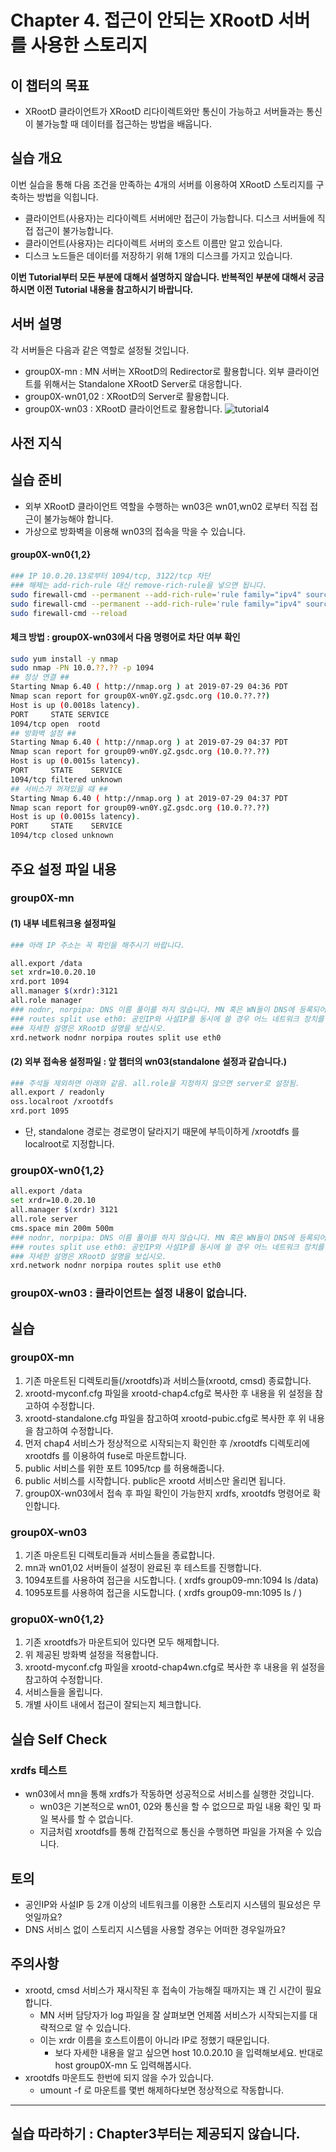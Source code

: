 # Chapter 4. 접근이 안되는 XRootD 서버를 사용한 스토리지 


## 이 챕터의 목표
   * XRootD 클라이언트가 XRootD 리다이렉트와만 통신이 가능하고 서버들과는 통신이 불가능할 때 데이터를 접근하는 방법을 배웁니다.

## 실습 개요
이번 실습을 통해 다음 조건을 만족하는 4개의 서버를 이용하여 XRootD 스토리지를 구축하는 방법을 익힙니다. 
   * 클라이언트(사용자)는 리다이렉트 서버에만 접근이 가능합니다. 디스크 서버들에 직접 접근이 불가능합니다.       
   * 클라이언트(사용자)는 리다이렉트 서버의 호스트 이름만 알고 있습니다.
   * 디스크 노드들은 데이터를 저장하기 위해 1개의 디스크를 가지고 있습니다.

**이번 Tutorial부터 모든 부분에 대해서 설명하지 않습니다. 반복적인 부분에 대해서 궁금하시면 이전 Tutorial 내용을 참고하시기 바랍니다.**

## 서버 설명
각 서버들은 다음과 같은 역할로 설정될 것입니다.
   *  group0X-mn : MN 서버는 XRootD의 Redirector로 활용합니다. 외부 클라이언트를 위해서는 Standalone XRootD Server로 대응합니다.
   *  group0X-wn01,02 : XRootD의 Server로 활용합니다.
   *  group0X-wn03 : XRootD 클라이언트로 활용합니다.
![tutorial4](https://user-images.githubusercontent.com/4969463/62031449-5ec34b00-b222-11e9-8e70-ea07fbaf8418.png)

## 사전 지식

## 실습 준비
   * 외부 XRootD 클라이언트 역할을 수행하는 wn03은 wn01,wn02 로부터 직접 접근이 불가능해야 합니다. 
   * 가상으로 방화벽을 이용해 wn03의 접속을 막을 수 있습니다.
#### group0X-wn0{1,2}
```bash
### IP 10.0.20.13로부터 1094/tcp, 3122/tcp 차단
### 해제는 add-rich-rule 대신 remove-rich-rule을 넣으면 됩니다.
sudo firewall-cmd --permanent --add-rich-rule='rule family="ipv4" source address="10.0.20.13/32" port port="1094" protocol="tcp" reject'
sudo firewall-cmd --permanent --add-rich-rule='rule family="ipv4" source address="10.0.20.13/32" port port="3121" protocol="tcp" reject'
sudo firewall-cmd --reload
````

#### 체크 방법 : group0X-wn03에서 다음 명령어로 차단 여부 확인 
```bash
sudo yum install -y nmap
sudo nmap -PN 10.0.??.?? -p 1094
## 정상 연결 ##
Starting Nmap 6.40 ( http://nmap.org ) at 2019-07-29 04:36 PDT
Nmap scan report for group0X-wn0Y.gZ.gsdc.org (10.0.??.??)
Host is up (0.0018s latency).
PORT     STATE SERVICE
1094/tcp open  rootd
## 방화벽 설정 ##
Starting Nmap 6.40 ( http://nmap.org ) at 2019-07-29 04:37 PDT
Nmap scan report for group09-wn0Y.gZ.gsdc.org (10.0.??.??)
Host is up (0.0015s latency).
PORT     STATE    SERVICE
1094/tcp filtered unknown
## 서비스가 꺼져있을 때 ##
Starting Nmap 6.40 ( http://nmap.org ) at 2019-07-29 04:37 PDT
Nmap scan report for group09-wn0Y.gZ.gsdc.org (10.0.??.??)
Host is up (0.0015s latency).
PORT     STATE    SERVICE
1094/tcp closed unknown
```

## 주요 설정 파일 내용
### group0X-mn 
#### (1) 내부 네트워크용 설정파일
```bash
### 아래 IP 주소는 꼭 확인을 해주시기 바랍니다.

all.export /data
set xrdr=10.0.20.10 
xrd.port 1094
all.manager $(xrdr):3121
all.role manager
### nodnr, norpipa: DNS 이름 풀이를 하지 않습니다. MN 혹은 WN들이 DNS에 등록되어 있지 않다면 반드시 nodnr,norpipa를 지정해야 합니다.
### routes split use eth0: 공인IP와 사설IP를 동시에 쓸 경우 어느 네트워크 장치를 통해 XRootD 서비스를 실행할지를 선택해야 합니다.
### 자세한 설명은 XRootD 설명을 보십시오. 
xrd.network nodnr norpipa routes split use eth0 
```
#### (2) 외부 접속용 설정파일 : 앞 챕터의 wn03(standalone 설정과 같습니다.)
```bash
### 주석들 제외하면 아래와 같음. all.role을 지정하지 않으면 server로 설정됨.
all.export / readonly
oss.localroot /xrootdfs
xrd.port 1095  
```
   * 단, standalone 경로는 경로명이 달라지기 때문에 부득이하게 /xrootdfs 를 localroot로 지정합니다.

### group0X-wn0{1,2}
```bash
all.export /data 
set xrdr=10.0.20.10
all.manager $(xrdr) 3121
all.role server
cms.space min 200m 500m
### nodnr, norpipa: DNS 이름 풀이를 하지 않습니다. MN 혹은 WN들이 DNS에 등록되어 있지 않다면 반드시 nodnr,norpipa를 지정해야 합니다.
### routes split use eth0: 공인IP와 사설IP를 동시에 쓸 경우 어느 네트워크 장치를 통해 XRootD 서비스를 실행할지를 선택해야 합니다.
### 자세한 설명은 XRootD 설명을 보십시오. 
xrd.network nodnr norpipa routes split use eth0 
```
### group0X-wn03 : 클라이언트는 설정 내용이 없습니다.

## 실습 

### group0X-mn
1. 기존 마운트된 디렉토리들(/xrootdfs)과 서비스들(xrootd, cmsd) 종료합니다. 
1. xrootd-myconf.cfg 파일을 xrootd-chap4.cfg로 복사한 후 내용을 위 설정을 참고하여 수정합니다.
1. xrootd-standalone.cfg 파일을 참고하여 xrootd-pubic.cfg로 복사한 후 위 내용을 참고하여 수정합니다.
1. 먼저 chap4 서비스가 정상적으로 시작되는지 확인한 후 /xrootdfs 디렉토리에 xrootdfs 를 이용하여 fuse로 마운트합니다.
1. public 서비스를 위한 포트 1095/tcp 를 허용해줍니다.
1. public 서비스를 시작합니다. public은 xrootd 서비스만 올리면 됩니다.
1. group0X-wn03에서 접속 후 파일 확인이 가능한지 xrdfs, xrootdfs 명령어로 확인합니다.

### group0X-wn03 
1. 기존 마운트된 디렉토리들과 서비스들을 종료합니다.
1. mn과 wn01,02 서버들이 설정이 완료된 후 테스트를 진행합니다.
1. 1094포트를 사용하여 접근을 시도합니다. ( xrdfs group09-mn:1094 ls /data)
1. 1095포트를 사용하여 접근을 시도합니다. ( xrdfs group09-mn:1095 ls / )


### gropu0X-wn0{1,2}
1. 기존 xrootdfs가 마운트되어 있다면 모두 해제합니다.
1. 위 제공된 방화벽 설정을 적용합니다.
1. xrootd-myconf.cfg 파일을 xrootd-chap4wn.cfg로 복사한 후 내용을 위 설정을 참고하여 수정합니다.
1. 서비스들을 올립니다.
1. 개별 사이트 내에서 접근이 잘되는지 체크합니다.


## 실습 Self Check
### xrdfs 테스트
   * wn03에서 mn을 통해 xrdfs가 작동하면 성공적으로 서비스를 실행한 것입니다.
      * wn03은 기본적으로 wn01, 02와 통신을 할 수 없으므로 파일 내용 확인 및 파일 복사를 할 수 없습니다.
      * 지금처럼 xrootdfs를 통해 간접적으로 통신을 수행하면 파일을 가져올 수 있습니다.


## 토의
   * 공인IP와 사설IP 등 2개 이상의 네트워크를 이용한 스토리지 시스템의 필요성은 무엇일까요?
   * DNS 서비스 없이 스토리지 시스템을 사용할 경우는 어떠한 경우일까요?
   
   
## 주의사항
   * xrootd, cmsd 서비스가 재시작된 후 접속이 가능해질 때까지는 꽤 긴 시간이 필요합니다.
      * MN 서버 담당자가 log 파일을 잘 살펴보면 언제쯤 서비스가 시작되는지를 대략적으로 알 수 있습니다.
      * 이는 xrdr 이름을 호스트이름이 아니라 IP로 정했기 때문입니다.
         * 보다 자세한 내용을 알고 싶으면 host 10.0.20.10 을 입력해보세요. 반대로 host group0X-mn 도 입력해봅시다.
   * xrootdfs 마운트도 한번에 되지 않을 수가 있습니다. 
      * umount -f 로 마운트를 몇번 해제하다보면 정상적으로 작동합니다.
      
------------
## 실습 따라하기 : Chapter3부터는 제공되지 않습니다.
